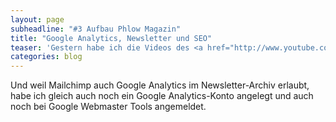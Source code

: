 ```yaml
---
layout: page
subheadline: "#3 Aufbau Phlow Magazin"
title: "Google Analytics, Newsletter und SEO"
teaser: 'Gestern habe ich die Videos des <a href="http://www.youtube.com/PhlowMedia">Phlow YouTube-Kanals</a>, die jetzt unter <a href="http://magazin.phlow.de/phlow-tv/">Video</a> zu sehen sind. Heute ist Newsletter dran...'
categories: blog
---
```

Und weil Mailchimp auch Google Analytics im Newsletter-Archiv erlaubt, habe ich gleich auch noch ein Google Analytics-Konto angelegt und auch noch bei Google Webmaster Tools angemeldet.